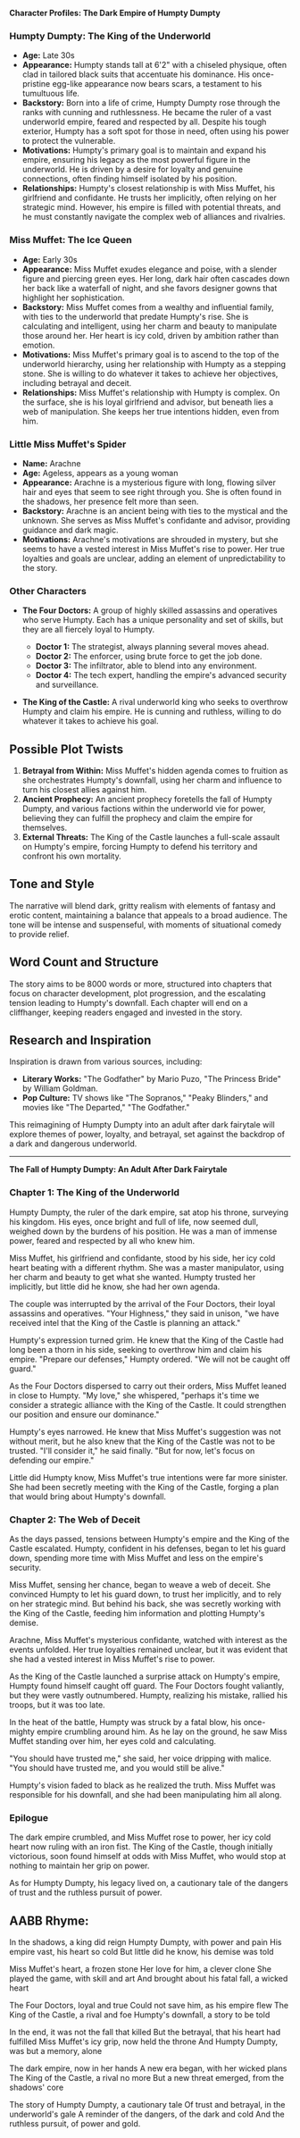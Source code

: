 

**Character Profiles: The Dark Empire of Humpty Dumpty**

### Humpty Dumpty: The King of the Underworld

- **Age:** Late 30s
- **Appearance:** Humpty stands tall at 6'2" with a chiseled physique, often clad in tailored black suits that accentuate his dominance. His once-pristine egg-like appearance now bears scars, a testament to his tumultuous life.
- **Backstory:** Born into a life of crime, Humpty Dumpty rose through the ranks with cunning and ruthlessness. He became the ruler of a vast underworld empire, feared and respected by all. Despite his tough exterior, Humpty has a soft spot for those in need, often using his power to protect the vulnerable.
- **Motivations:** Humpty's primary goal is to maintain and expand his empire, ensuring his legacy as the most powerful figure in the underworld. He is driven by a desire for loyalty and genuine connections, often finding himself isolated by his position.
- **Relationships:** Humpty's closest relationship is with Miss Muffet, his girlfriend and confidante. He trusts her implicitly, often relying on her strategic mind. However, his empire is filled with potential threats, and he must constantly navigate the complex web of alliances and rivalries.

### Miss Muffet: The Ice Queen

- **Age:** Early 30s
- **Appearance:** Miss Muffet exudes elegance and poise, with a slender figure and piercing green eyes. Her long, dark hair often cascades down her back like a waterfall of night, and she favors designer gowns that highlight her sophistication.
- **Backstory:** Miss Muffet comes from a wealthy and influential family, with ties to the underworld that predate Humpty's rise. She is calculating and intelligent, using her charm and beauty to manipulate those around her. Her heart is icy cold, driven by ambition rather than emotion.
- **Motivations:** Miss Muffet's primary goal is to ascend to the top of the underworld hierarchy, using her relationship with Humpty as a stepping stone. She is willing to do whatever it takes to achieve her objectives, including betrayal and deceit.
- **Relationships:** Miss Muffet's relationship with Humpty is complex. On the surface, she is his loyal girlfriend and advisor, but beneath lies a web of manipulation. She keeps her true intentions hidden, even from him.

### Little Miss Muffet's Spider

- **Name:** Arachne
- **Age:** Ageless, appears as a young woman
- **Appearance:** Arachne is a mysterious figure with long, flowing silver hair and eyes that seem to see right through you. She is often found in the shadows, her presence felt more than seen.
- **Backstory:** Arachne is an ancient being with ties to the mystical and the unknown. She serves as Miss Muffet's confidante and advisor, providing guidance and dark magic.
- **Motivations:** Arachne's motivations are shrouded in mystery, but she seems to have a vested interest in Miss Muffet's rise to power. Her true loyalties and goals are unclear, adding an element of unpredictability to the story.

### Other Characters

- **The Four Doctors:** A group of highly skilled assassins and operatives who serve Humpty. Each has a unique personality and set of skills, but they are all fiercely loyal to Humpty.
  - **Doctor 1:** The strategist, always planning several moves ahead.
  - **Doctor 2:** The enforcer, using brute force to get the job done.
  - **Doctor 3:** The infiltrator, able to blend into any environment.
  - **Doctor 4:** The tech expert, handling the empire's advanced security and surveillance.

- **The King of the Castle:** A rival underworld king who seeks to overthrow Humpty and claim his empire. He is cunning and ruthless, willing to do whatever it takes to achieve his goal.

## Possible Plot Twists

1. **Betrayal from Within:** Miss Muffet's hidden agenda comes to fruition as she orchestrates Humpty's downfall, using her charm and influence to turn his closest allies against him.
2. **Ancient Prophecy:** An ancient prophecy foretells the fall of Humpty Dumpty, and various factions within the underworld vie for power, believing they can fulfill the prophecy and claim the empire for themselves.
3. **External Threats:** The King of the Castle launches a full-scale assault on Humpty's empire, forcing Humpty to defend his territory and confront his own mortality.

## Tone and Style

The narrative will blend dark, gritty realism with elements of fantasy and erotic content, maintaining a balance that appeals to a broad audience. The tone will be intense and suspenseful, with moments of situational comedy to provide relief.

## Word Count and Structure

The story aims to be 8000 words or more, structured into chapters that focus on character development, plot progression, and the escalating tension leading to Humpty's downfall. Each chapter will end on a cliffhanger, keeping readers engaged and invested in the story.

## Research and Inspiration

Inspiration is drawn from various sources, including:
- **Literary Works:** "The Godfather" by Mario Puzo, "The Princess Bride" by William Goldman.
- **Pop Culture:** TV shows like "The Sopranos," "Peaky Blinders," and movies like "The Departed," "The Godfather."

This reimagining of Humpty Dumpty into an adult after dark fairytale will explore themes of power, loyalty, and betrayal, set against the backdrop of a dark and dangerous underworld.

---

**The Fall of Humpty Dumpty: An Adult After Dark Fairytale**

### Chapter 1: The King of the Underworld

Humpty Dumpty, the ruler of the dark empire, sat atop his throne, surveying his kingdom. His eyes, once bright and full of life, now seemed dull, weighed down by the burdens of his position. He was a man of immense power, feared and respected by all who knew him.

Miss Muffet, his girlfriend and confidante, stood by his side, her icy cold heart beating with a different rhythm. She was a master manipulator, using her charm and beauty to get what she wanted. Humpty trusted her implicitly, but little did he know, she had her own agenda.

The couple was interrupted by the arrival of the Four Doctors, their loyal assassins and operatives. "Your Highness," they said in unison, "we have received intel that the King of the Castle is planning an attack."

Humpty's expression turned grim. He knew that the King of the Castle had long been a thorn in his side, seeking to overthrow him and claim his empire. "Prepare our defenses," Humpty ordered. "We will not be caught off guard."

As the Four Doctors dispersed to carry out their orders, Miss Muffet leaned in close to Humpty. "My love," she whispered, "perhaps it's time we consider a strategic alliance with the King of the Castle. It could strengthen our position and ensure our dominance."

Humpty's eyes narrowed. He knew that Miss Muffet's suggestion was not without merit, but he also knew that the King of the Castle was not to be trusted. "I'll consider it," he said finally. "But for now, let's focus on defending our empire."

Little did Humpty know, Miss Muffet's true intentions were far more sinister. She had been secretly meeting with the King of the Castle, forging a plan that would bring about Humpty's downfall.

### Chapter 2: The Web of Deceit

As the days passed, tensions between Humpty's empire and the King of the Castle escalated. Humpty, confident in his defenses, began to let his guard down, spending more time with Miss Muffet and less on the empire's security.

Miss Muffet, sensing her chance, began to weave a web of deceit. She convinced Humpty to let his guard down, to trust her implicitly, and to rely on her strategic mind. But behind his back, she was secretly working with the King of the Castle, feeding him information and plotting Humpty's demise.

Arachne, Miss Muffet's mysterious confidante, watched with interest as the events unfolded. Her true loyalties remained unclear, but it was evident that she had a vested interest in Miss Muffet's rise to power.

As the King of the Castle launched a surprise attack on Humpty's empire, Humpty found himself caught off guard. The Four Doctors fought valiantly, but they were vastly outnumbered. Humpty, realizing his mistake, rallied his troops, but it was too late.

In the heat of the battle, Humpty was struck by a fatal blow, his once-mighty empire crumbling around him. As he lay on the ground, he saw Miss Muffet standing over him, her eyes cold and calculating.

"You should have trusted me," she said, her voice dripping with malice. "You should have trusted me, and you would still be alive."

Humpty's vision faded to black as he realized the truth. Miss Muffet was responsible for his downfall, and she had been manipulating him all along.

### Epilogue

The dark empire crumbled, and Miss Muffet rose to power, her icy cold heart now ruling with an iron fist. The King of the Castle, though initially victorious, soon found himself at odds with Miss Muffet, who would stop at nothing to maintain her grip on power.

As for Humpty Dumpty, his legacy lived on, a cautionary tale of the dangers of trust and the ruthless pursuit of power.

## AABB Rhyme:

In the shadows, a king did reign
Humpty Dumpty, with power and pain
His empire vast, his heart so cold
But little did he know, his demise was told

Miss Muffet's heart, a frozen stone
Her love for him, a clever clone
She played the game, with skill and art
And brought about his fatal fall, a wicked heart

The Four Doctors, loyal and true
Could not save him, as his empire flew
The King of the Castle, a rival and foe
Humpty's downfall, a story to be told

In the end, it was not the fall that killed
But the betrayal, that his heart had fulfilled
Miss Muffet's icy grip, now held the throne
And Humpty Dumpty, was but a memory, alone

The dark empire, now in her hands
A new era began, with her wicked plans
The King of the Castle, a rival no more
But a new threat emerged, from the shadows' core

The story of Humpty Dumpty, a cautionary tale
Of trust and betrayal, in the underworld's gale
A reminder of the dangers, of the dark and cold
And the ruthless pursuit, of power and gold.